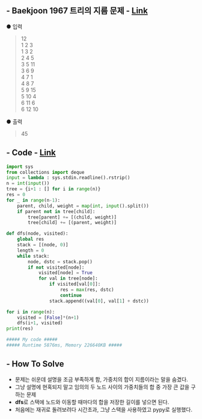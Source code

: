 ## - Baekjoon 1967 트리의 지름 문제 - [Link](https://www.acmicpc.net/problem/1967)
● 입력  
> 12  
1 2 3  
1 3 2  
2 4 5  
3 5 11  
3 6 9  
4 7 1  
4 8 7  
5 9 15  
5 10 4  
6 11 6  
6 12 10

● 출력
> 45

## - Code - [Link](https://github.com/imtaesuu/AlgorithmPractice_with_Python/blob/main/Graph_Traversal/Baekjoon_1967/Baekjoon_1967.py)

```python
import sys
from collections import deque
input = lambda : sys.stdin.readline().rstrip()
n = int(input())
tree = {i+1 : [] for i in range(n)}
res = 0
for _ in range(n-1):
    parent, child, weight = map(int, input().split())
    if parent not in tree[child]:
        tree[parent] += [(child, weight)]
        tree[child] += [(parent, weight)]

def dfs(node, visited):
    global res
    stack = [(node, 0)]
    length = 0
    while stack:
        node, dstc = stack.pop()
        if not visited[node]:
            visited[node] = True
            for val in tree[node]:
                if visited[val[0]]:
                    res = max(res, dstc)
                    continue
                stack.append((val[0], val[1] + dstc))      

for i in range(n):
    visited = [False]*(n+1)
    dfs(i+1, visited)
print(res)

##### My code #####
##### Runtime 5876ms, Memory 226640KB #####
```

## - **How To Solve**
- 문제는 쉬운데 설명을 조금 부족하게 함, 가중치의 합이 지름이라는 말을 숨겼다.
- 그냥 설명에 현혹되지 말고 임의의 두 노드 사이의 가중치들의 합 중 가장 큰 값을 구하는 문제
- **dfs**로 스택에 노드와 이동할 때마다의 합을 저장한 길이를 넣으면 된다.
- 처음에는 재귀로 돌려보려다 시간초과, 그냥 스택을 사용하였고 pypy로 실행했다.